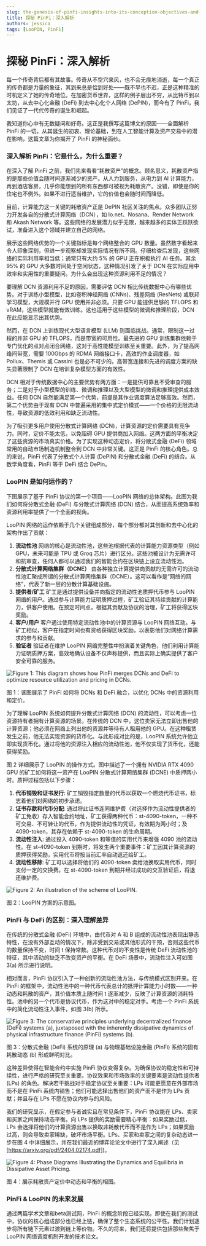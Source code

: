 ```yaml
---
slug: the-genesis-of-pinfi-insights-into-its-conception-objectives-and-development
title: 探秘 PinFi：深入解析
authors: jessica
tags: [LooPIN, PinFi]
---
```


# 探秘 PinFi：深入解析

每一个传奇背后都有其故事。传奇从不空穴来风，也不会无痕地消逝，每一个真正的传奇都是力量的象征，其到来总是恰到好处——既不早也不迟，正是这种精准的时机定义了她的传奇地位。在加密货币世界，这样的例子层出不穷，从比特币到以太坊，从去中心化金融 (DeFi) 到去中心化个人网络 (DePIN)，而今有了 PinFi，我们见证了一代代传奇的诞生和崛起。

我知道你心中有无数疑问和好奇。这正是我撰写这篇博文的原因——全面解析 PinFi 的一切。从其诞生的初衷、理论基础，到在人工智能计算及资产交易中的潜在影响，这篇文章为你揭开了 PinFi 的神秘面纱。

### 深入解析 PinFi：它是什么，为什么重要？

在深入了解 PinFi 之前，我们先来看看“耗散资产”的概念。顾名思义，耗散资产指的是那些价值会随时间逐渐减少的资产。从人力到服务，从电力到 AI 计算能力，再到酒店客房，几乎你能想到的所有东西都可被视为耗散资产。没错，即使是你的住宅也不例外。如果不进行适当维护，它的价值也会随时间而降低。

目前，计算能力这一关键的耗散资产正是 DePIN 社区关注的焦点。众多团队正努力开发各自的分散式计算网络（DCN），如 Io.net、Nosana、Render Network 和 Akash Network 等。这些网络的发展潜力似乎无限，越来越多的实体正跃跃欲试，准备进入这个领域并建立自己的网络。

展示这些网络优势的一个关键指标是每个网络整合的 GPU 数量。虽然数字看起来令人印象深刻，但进一步观察却发现实际情况有所不同。仔细检查后发现，这些网络的实际利用率相当低；通常只有大约 5% 的 GPU 正在积极执行 AI 任务。其余 95% 的 GPU 大多数时间处于空闲状态，这种情况引发了关于 DCN 在实际应用中效率和实用性的重要疑问。为什么会出现这种资源利用不足的情况？

要理解 DCN 资源利用不足的原因，需要评估 DCN 相比传统数据中心有哪些优势。对于训练小型模型，比如卷积神经网络 (CNNs)、残差网络 (ResNets) 或联邦学习模型，大规模并行 GPU 使用并非必须。只要 GPU 能提供足够的 TFLOPS 和 vRAM，这些模型就能有效训练。这也适用于这些模型的微调和推理阶段，DCN 在此应能显示出其优势。

然而，在 DCN 上训练现代大型语言模型 (LLM) 则面临挑战。通常，限制这一过程的并非 GPU 的 TFLOPS，而是带宽的可用性。最先进的 GPU 训练集群依赖于专门优化的点对点闭合网络，这对于高性能模型训练至关重要。此外，为了提高网络间带宽，需要 100Gbps 的 RDMA 网络接口卡，高效的作业调度器，如 Pollux、Themis 或 Cassini 也是必不可少的。高带宽连接和先进的调度方案的缺失显著限制了 DCN 在培训复杂模型方面的有效性。

DCN 相对于传统数据中心的主要优势有两方面：一是提供可靠且不受审查的服务；二是对于小型模型的训练、微调和推理以及大型模型的微调和推理提供成本效益。任何 DCN 自然能满足第一个优势，前提是其作业调度算法足够高效。然而，第二个优势由于现有 DCN 中普遍采用的集中式定价模式——一个价格的无限流动性，导致资源的低效利用和缺乏流动性。

为了吸引更多用户使用分散式计算网络 (DCN)，计算资源的定价需要具有竞争力。同时，定价不能太低，以免阻碍 GPU 提供商加入网络。这两方面的平衡决定了这些资源的市场真实价格。为了实现这种动态定价，将分散式金融 (DeFi) 领域常用的自动市场制造机制整合到 DCN 中非常关键。这正是 PinFi 的核心角色。总的来说，PinFi 代表了分散式个人计算 (DePIN) 和分散式金融 (DeFi) 的结合。从数学角度看，PinFi 等于 DeFi 结合 DePin。

### LooPIN 是如何运作的？

下图展示了基于 PinFi 协议的第一个项目——LooPIN 网络的总体架构。此图为我们如何将分散式金融 (DeFi) 与分散式计算网络 (DCN) 结合，从而提高系统效率和资源利用率提供了一个全面的视角。

LooPIN 网络的运作依赖于几个关键组成部分，每个部分都对其创新和去中心化的架构作出了贡献：

1. **流动性池** 网络的核心是流动性池，这些池根据代表的计算能力资源类型（例如 GPU，未来可能是 TPU 或 Groq 芯片）进行区分。这些池被设计为无需许可和抗审查，任何人都可以通过我们的智能合约在区块链上设立流动性池。
2. **分散式计算网络集群（DCNE）** 由各种独立计算提供商贡献的无需许可的流动性池汇聚成所谓的分散式计算网络集群（DCNE）。这可以看作是“网络的网络”，代表了新一层的分散计算基础设施。
3. **提供者/矿工** 矿工是通过提供设备并向指定的流动性池质押代币参与 LooPIN 网络的用户。通过参与计算能力证明质押过程，矿工验证其持续贡献的计算能力，供客户使用。在预定时间点，根据其贡献及协议的治理，矿工将获得区块奖励。
4. **客户/用户** 客户通过使用特定流动性池中的计算资源与 LooPIN 网络互动。与矿工相似，客户在指定时间也有资格获得区块奖励，以表彰他们对网络计算需求的参与和贡献。
5. **验证者** 验证者在维护 LooPIN 网络完整性中扮演着关键角色，他们利用计算能力证明质押方案，高效地确认设备不仅声称提供，而且实际上确实提供了客户安全可靠的服务。

![Figure 1: This diagram shows how PinFi merges DCNs and DeFi to optimize resource utilization and pricing in DCNs.](2024-04-11-The-Genesis-of-PinFi-Insights-into-Its-Conce/F1.png)

图 1：该图展示了 PinFi 如何将 DCNs 和 DeFi 融合，以优化 DCNs 中的资源利用和定价。

为了理解 LooPIN 系统如何提升分散式计算网络 (DCN) 的流动性，可以考虑一位资源持有者拥有计算资源的场景。在传统的 DCN 中，这位卖家无法立即出售他的计算资源；他必须在网络上列出他的资源并等待有人租用他的 GPU。在这种租赁发生之前，他无法实现资源的货币化。与此形成对比的是，LooPIN 系统允许他立即实现货币化。通过将他的资源注入相应的流动性池，他不仅实现了货币化，还能获得奖励。

图 2 详细展示了 LooPIN 的操作方式。图中描述了一个拥有 NVIDIA RTX 4090 GPU 的矿工如何将这一资产在 LooPIN 分散式计算网络集群 (DCNE) 中质押两小时。质押过程包括以下步骤：

1. **代币销毁和证书发行**: 矿工销毁指定数量的代币以获取一个燃烧代币证书，标志着他们对网络的初步承诺。
2. **证书存款和代币分配**: 通过将此证书连同维护费（对选择作为流动性提供者的矿工免收）存入智能合约地址，矿工获得两种代币：st-4090-token，一种不可交易、不可转让的代币，作为提供流动性的凭证，有效期为两小时；及 4090-token，其存在依赖于 st-4090-token 的生命周期。
3. **流动性注入**: 通过投入 4090-token 和等值的实用代币来增强 4090 池的流动性。在 st-4090-token 到期时，将发生两个重要事件：矿工因其计算资源的质押获得奖励，实用代币将按当前汇率自动返还给矿工。
4. **流动性移除**: 矿工可以选择将他们的 4090-token 卖给池换取实用代币，同时支付一定的交换费。在 st-4090-token 到期并经过成功的交互验证后，将退还维护费。

![Figure 2: An illustration of the scheme of LooPIN.](2024-04-11-The-Genesis-of-PinFi-Insights-into-Its-Conce/F2.png)

图 2：LooPIN 方案的示意图。

### PinFi 与 DeFi 的区别：深入理解差异

在传统的分散式金融 (DeFi) 环境中，由代币对 A 和 B 组成的流动性池表现出静态特性，在没有外部互动的情况下，除非受到交易或其他形式的干预，否则这些代币的数量保持不变，时间 t 保持常数。这种代币对的不变性是传统 DeFi 流动性池的特征，其中活动的缺乏不改变资产的平衡。在 DeFi 场景中，流动性注入可如图 3(a) 所示进行说明。

相对而言，PinFi 协议引入了一种创新的流动性池方法，与传统模式区别开来。在 PinFi 的框架中，流动性池中的一种代币代表总计的抵押计算能力小时数——一种动态和耗散的资产，其价值本质上随时间 t 逐渐减少，反映了计算资源的消耗特性。池中的另一个代币是协议代币，作为这对中的稳定对手。考虑一个 PinFi 系统中的简化流动性注入事件，如图 3(b) 所示。

![Figure 3: The conservative principles underlying decentralized finance (DeFi) systems (a), juxtaposed with the inherently dissipative dynamics of physical infrastructure finance (PinFi) systems (b).](2024-04-11-The-Genesis-of-PinFi-Insights-into-Its-Conce/F3.png)

图 3：分散式金融 (DeFi) 系统的原理 (a) 与物理基础设施金融 (PinFi) 系统的固有耗散动态 (b) 形成鲜明对比。

这种差异使得在智能合约中实施 PinFi 协议变得复杂。为确保协议的稳定性和可持续性，进行严格的研究至关重要。协议效果和市场效率的关键要素是流动性提供者 (LPs) 的角色。解决若干挑战对于稳定协议至关重要：LPs 可能更愿意在外部市场而不是在 PinFi 系统内销售；他们可能选择出售他们的资产而不是作为 LPs 贡献；并且存在 LPs 不愿在协议内参与的风险。

我们的研究显示，在假定参与者诚实且在常见条件下，PinFi 协议能在 LPs、卖家和买家之间保持动态平衡。向 LPs 提供的奖励需要精心平衡：如果奖励过低，LPs 会选择将他们的计算资源出售以换取非耗散代币而不是作为 LPs；如果奖励过高，则会导致卖家稀缺，破坏市场平衡。LPs、买家和卖家之间的复杂动态进一步在图 4 中详细展示，并在我们最近的博弈论论文中进行了深入阐述（见 [https://arxiv.org/pdf/2404.02174.pdf])。

![Figure 4: Phase Diagrams Illustrating the Dynamics and Equilibria in Dissipative Asset Pricing.](2024-04-11-The-Genesis-of-PinFi-Insights-into-Its-Conce/F4.png)

图 4：展示耗散资产定价中动态和平衡的相图。

### PinFi & LooPIN 的未来发展

通过两篇学术文章和beta测试网，PinFi 的概念阶段已经实现。即使在我们的测试中，协议的核心组成部分也已经上链，确保了整个生态系统的公平性。我们计划逐步将所有链下元素过渡到链上等价物。不久的将来，我们还将提供包括那些聚焦于 LooPIN 网络调度机制开发的技术论文。






